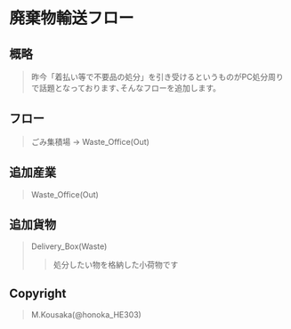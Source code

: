 # 廃棄物輸送フロー
## 概略
> 昨今「着払い等で不要品の処分」を引き受けるというものがPC処分周りで話題となっております､そんなフローを追加します。

## フロー
> ごみ集積場 → Waste_Office(Out) 

## 追加産業
> Waste_Office(Out) 

## 追加貨物
> Delivery_Box(Waste)
>> 処分したい物を格納した小荷物です

## Copyright
> M.Kousaka(@honoka_HE303)
